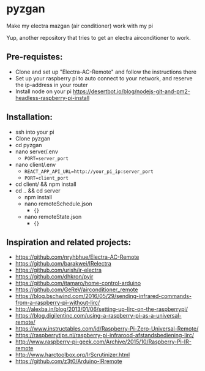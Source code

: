 # pyzgan
Make my electra mazgan (air conditioner) work with my pi

Yup, another repository that tries to get an electra airconditioner to work.

Pre-requistes:
-----------------------
* Clone and set up "Electra-AC-Remote" and follow the instructions there
* Set up your raspberry pi to auto connect to your network, and reserve the ip-address in your router
* Install node on your pi https://desertbot.io/blog/nodejs-git-and-pm2-headless-raspberry-pi-install


Installation:
-----------------------
* ssh into your pi
* Clone pyzgan
* cd pyzgan 
* nano server/.env
    * `PORT=server_port`
* nano client/.env
    * `REACT_APP_API_URL=http://your_pi_ip:server_port`
    * `PORT=client_port`
* cd client/ && npm install
* cd .. && cd server 
    * npm install
    * nano remoteSchedule.json
        * `{}`
    * nano remoteState.json
         * `{}`
    
    
    
    

Inspiration and related projects:
-----------------------
* https://github.com/nryhbhue/Electra-AC-Remote
* https://github.com/barakwei/IRelectra
* https://github.com/urish/ir-electra
* https://github.com/dhkron/pyir
* https://github.com/itamaro/home-control-arduino
* https://github.com/GeReV/airconditioner_remote
* https://blog.bschwind.com/2016/05/29/sending-infrared-commands-from-a-raspberry-pi-without-lirc/
* http://alexba.in/blog/2013/01/06/setting-up-lirc-on-the-raspberrypi/
* https://blog.digilentinc.com/using-a-raspberry-pi-as-a-universal-remote/
* https://www.instructables.com/id/Raspberry-Pi-Zero-Universal-Remote/
* https://raspberrytips.nl/raspberry-pi-infrarood-afstandsbediening-lirc/
* http://www.raspberry-pi-geek.com/Archive/2015/10/Raspberry-Pi-IR-remote
* http://www.harctoolbox.org/IrScrutinizer.html
* https://github.com/z3t0/Arduino-IRremote


